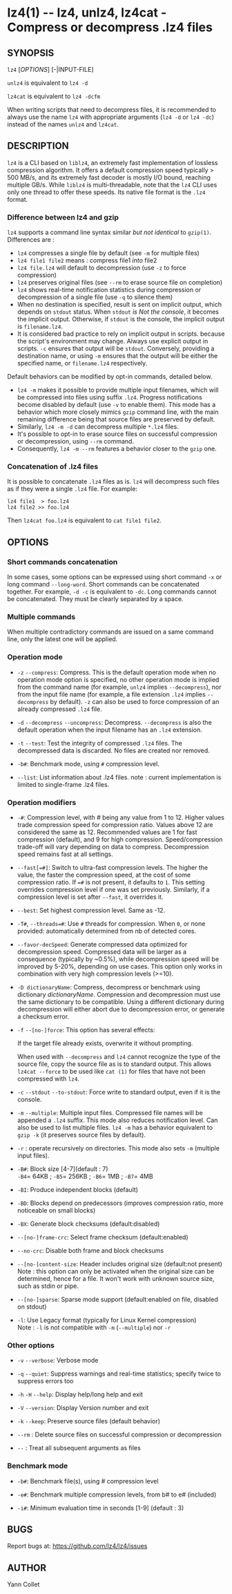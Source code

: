 lz4(1) -- lz4, unlz4, lz4cat - Compress or decompress .lz4 files
================================================================

SYNOPSIS
--------

`lz4` [*OPTIONS*] [-|INPUT-FILE] <OUTPUT-FILE>

`unlz4` is equivalent to `lz4 -d`

`lz4cat` is equivalent to `lz4 -dcfm`

When writing scripts that need to decompress files,
it is recommended to always use the name `lz4` with appropriate arguments
(`lz4 -d` or `lz4 -dc`) instead of the names `unlz4` and `lz4cat`.


DESCRIPTION
-----------

`lz4` is a CLI based on `liblz4`,  an extremely fast implementation of lossless compression algorithm.
It offers a default compression speed typically > 500 MB/s, and its extremely fast decoder is mostly I/O bound, reaching multiple GB/s.
While `liblz4` is multi-threadable, note that the `lz4` CLI uses only one thread to offer these speeds.
Its native file format is the `.lz4` format.

### Difference between lz4 and gzip

`lz4` supports a command line syntax similar _but not identical_ to `gzip(1)`.
Differences are :

  * `lz4` compresses a single file by default (see `-m` for multiple files)
  * `lz4 file1 file2` means : compress file1 _into_ file2
  * `lz4 file.lz4` will default to decompression (use `-z` to force compression)
  * `lz4` preserves original files (see `--rm` to erase source file on completion)
  * `lz4` shows real-time notification statistics
     during compression or decompression of a single file
     (use `-q` to silence them)
  * When no destination is specified, result is sent on implicit output,
    which depends on `stdout` status.
    When `stdout` _is Not the console_, it becomes the implicit output.
    Otherwise, if `stdout` is the console, the implicit output is `filename.lz4`.
  * It is considered bad practice to rely on implicit output in scripts.
    because the script's environment may change.
    Always use explicit output in scripts.
    `-c` ensures that output will be `stdout`.
    Conversely, providing a destination name, or using `-m`
    ensures that the output will be either the specified name, or `filename.lz4` respectively.

Default behaviors can be modified by opt-in commands, detailed below.

  * `lz4 -m` makes it possible to provide multiple input filenames,
    which will be compressed into files using suffix `.lz4`.
    Progress notifications become disabled by default (use `-v` to enable them).
    This mode has a behavior which more closely mimics `gzip` command line,
    with the main remaining difference being that source files are preserved by default.
  * Similarly, `lz4 -m -d` can decompress multiple `*.lz4` files.
  * It's possible to opt-in to erase source files
    on successful compression or decompression, using `--rm` command.
  * Consequently, `lz4 -m --rm` features a behavior closer to the `gzip` one.

### Concatenation of .lz4 files

It is possible to concatenate `.lz4` files as is.
`lz4` will decompress such files as if they were a single `.lz4` file.
For example:

    lz4 file1  > foo.lz4
    lz4 file2 >> foo.lz4

Then `lz4cat foo.lz4` is equivalent to `cat file1 file2`.

OPTIONS
-------

### Short commands concatenation

In some cases, some options can be expressed using short command `-x`
or long command `--long-word`.
Short commands can be concatenated together.
For example, `-d -c` is equivalent to `-dc`.
Long commands cannot be concatenated. They must be clearly separated by a space.

### Multiple commands

When multiple contradictory commands are issued on a same command line,
only the latest one will be applied.

### Operation mode

* `-z` `--compress`:
  Compress.
  This is the default operation mode when no operation mode option is
  specified, no other operation mode is implied from the command name
  (for example, `unlz4` implies `--decompress`),
  nor from the input file name
  (for example, a file extension `.lz4` implies  `--decompress` by default).
  `-z` can also be used to force compression of an already compressed
  `.lz4` file.

* `-d` `--decompress` `--uncompress`:
  Decompress.
  `--decompress` is also the default operation when the input filename has an
  `.lz4` extension.

* `-t` `--test`:
  Test the integrity of compressed `.lz4` files.
  The decompressed data is discarded.
  No files are created nor removed.

* `-b#`:
  Benchmark mode, using `#` compression level.

* `--list`:
  List information about .lz4 files.
  note : current implementation is limited to single-frame .lz4 files.

### Operation modifiers

* `-#`:
  Compression level, with # being any value from 1 to 12.
  Higher values trade compression speed for compression ratio.
  Values above 12 are considered the same as 12.
  Recommended values are 1 for fast compression (default),
  and 9 for high compression.
  Speed/compression trade-off will vary depending on data to compress.
  Decompression speed remains fast at all settings.

* `--fast[=#]`:
  Switch to ultra-fast compression levels.
  The higher the value, the faster the compression speed, at the cost of some compression ratio.
  If `=#` is not present, it defaults to `1`.
  This setting overrides compression level if one was set previously.
  Similarly, if a compression level is set after `--fast`, it overrides it.

* `--best`:
  Set highest compression level. Same as -12.

* `-T#`, `--threads=#`:
  Use `#` threads for compression.
  When `0`, or none provided: automatically determined from nb of detected cores.

* `--favor-decSpeed`:
  Generate compressed data optimized for decompression speed.
  Compressed data will be larger as a consequence (typically by ~0.5%),
  while decompression speed will be improved by 5-20%, depending on use cases.
  This option only works in combination with very high compression levels (>=10).

* `-D dictionaryName`:
  Compress, decompress or benchmark using dictionary _dictionaryName_.
  Compression and decompression must use the same dictionary to be compatible.
  Using a different dictionary during decompression will either
  abort due to decompression error, or generate a checksum error.

* `-f` `--[no-]force`:
  This option has several effects:

  If the target file already exists, overwrite it without prompting.

  When used with `--decompress` and `lz4` cannot recognize the type of
  the source file, copy the source file as is to standard output.
  This allows `lz4cat --force` to be used like `cat (1)` for files
  that have not been compressed with `lz4`.

* `-c` `--stdout` `--to-stdout`:
  Force write to standard output, even if it is the console.

* `-m` `--multiple`:
  Multiple input files.
  Compressed file names will be appended a `.lz4` suffix.
  This mode also reduces notification level.
  Can also be used to list multiple files.
  `lz4 -m` has a behavior equivalent to `gzip -k`
  (it preserves source files by default).

* `-r` :
  operate recursively on directories.
  This mode also sets `-m` (multiple input files).

* `-B#`:
  Block size \[4-7\](default : 7)<br/>
  `-B4`= 64KB ; `-B5`= 256KB ; `-B6`= 1MB ; `-B7`= 4MB

* `-BI`:
  Produce independent blocks (default)

* `-BD`:
  Blocks depend on predecessors (improves compression ratio, more noticeable on small blocks)

* `-BX`:
  Generate block checksums (default:disabled)

* `--[no-]frame-crc`:
  Select frame checksum (default:enabled)

* `--no-crc`:
  Disable both frame and block checksums

* `--[no-]content-size`:
  Header includes original size (default:not present)<br/>
  Note : this option can only be activated when the original size can be
  determined, hence for a file. It won't work with unknown source size,
  such as stdin or pipe.

* `--[no-]sparse`:
  Sparse mode support (default:enabled on file, disabled on stdout)

* `-l`:
  Use Legacy format (typically for Linux Kernel compression)<br/>
  Note : `-l` is not compatible with `-m` (`--multiple`) nor `-r`

### Other options

* `-v` `--verbose`:
  Verbose mode

* `-q` `--quiet`:
  Suppress warnings and real-time statistics;
  specify twice to suppress errors too

* `-h` `-H` `--help`:
  Display help/long help and exit

* `-V` `--version`:
  Display Version number and exit

* `-k` `--keep`:
  Preserve source files (default behavior)

* `--rm` :
  Delete source files on successful compression or decompression

* `--` :
  Treat all subsequent arguments as files


### Benchmark mode

* `-b#`:
  Benchmark file(s), using # compression level

* `-e#`:
  Benchmark multiple compression levels, from b# to e# (included)

* `-i#`:
  Minimum evaluation time in seconds \[1-9\] (default : 3)


BUGS
----

Report bugs at: https://github.com/lz4/lz4/issues


AUTHOR
------

Yann Collet
